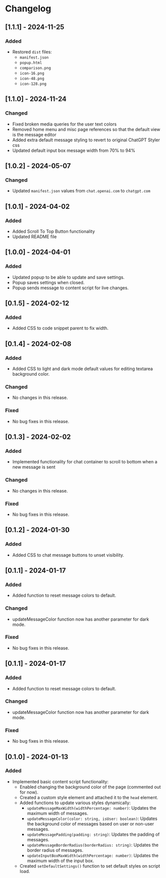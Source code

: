 # Changelog

## [1.1.1] - 2024-11-25

### Added

-   Restored `dist` files:
    -   `manifest.json`
    -   `popup.html`
    -   `comparison.png`
    -   `icon-16.png`
    -   `icon-48.png`
    -   `icon-128.png`

## [1.1.0] - 2024-11-24

### Changed

-   Fixed broken media queries for the user text colors
-   Removed home menu and misc page references so that the default view is the message editor
-   Added extra default message styling to revert to original ChatGPT Styler css
-   Updated default input box message width from 70% to 94%

## [1.0.2] - 2024-05-07

### Changed

-   Updated `manifest.json` values from `chat.openai.com` to `chatgpt.com`

## [1.0.1] - 2024-04-02

### Added

-   Added Scroll To Top Button functionality
-   Updated README file

## [1.0.0] - 2024-04-01

### Added

-   Updated popup to be able to update and save settings.
-   Popup saves settings when closed.
-   Popup sends message to content script for live changes.

## [0.1.5] - 2024-02-12

### Added

-   Added CSS to code snippet parent to fix width.

## [0.1.4] - 2024-02-08

### Added

-   Added CSS to light and dark mode default values for editing textarea background color.

### Changed

-   No changes in this release.

### Fixed

-   No bug fixes in this release.

## [0.1.3] - 2024-02-02

### Added

-   Implemented functionality for chat container to scroll to bottom when a new message is sent

### Changed

-   No changes in this release.

### Fixed

-   No bug fixes in this release.

## [0.1.2] - 2024-01-30

### Added

-   Added CSS to chat message buttons to unset visibility.

## [0.1.1] - 2024-01-17

### Added

-   Added function to reset message colors to default.

### Changed

-   updateMessageColor function now has another parameter for dark mode.

### Fixed

-   No bug fixes in this release.

## [0.1.1] - 2024-01-17

### Added

-   Added function to reset message colors to default.

### Changed

-   updateMessageColor function now has another parameter for dark mode.

### Fixed

-   No bug fixes in this release.

## [0.1.0] - 2024-01-13

### Added

-   Implemented basic content script functionality:
    -   Enabled changing the background color of the page (commented out for now).
    -   Created a custom style element and attached it to the `head` element.
    -   Added functions to update various styles dynamically:
        -   `updateMessageMaxWidth(widthPercentage: number)`: Updates the maximum width of messages.
        -   `updateMessageColor(color: string, isUser: boolean)`: Updates the background color of messages based on user or non-user messages.
        -   `updateMessagePadding(padding: string)`: Updates the padding of messages.
        -   `updateMessageBorderRadius(borderRadius: string)`: Updates the border radius of messages.
        -   `updateInputBoxMaxWidth(widthPercentage: number)`: Updates the maximum width of the input box.
    -   Created `setDefaultSettings()` function to set default styles on script load.
